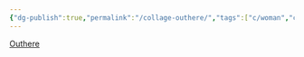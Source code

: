 ```yaml
---
{"dg-publish":true,"permalink":"/collage-outhere/","tags":["c/woman","c/shadow","c/wall","c/crack","c/plant","c/bw"],"created":"2024-01-09T08:50:44.193-05:00","updated":"2024-01-09T08:51:18.751-05:00"}
---
```



[Outhere](https://www.instagram.com/p/CvLS7NnRXRW/)
